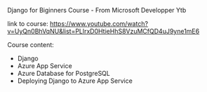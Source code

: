 Django for Biginners Course - From Microsoft Developper Ytb

link to course: https://www.youtube.com/watch?v=UyQn0BhVqNU&list=PLlrxD0HtieHhS8VzuMCfQD4uJ9yne1mE6

Course content:
- Django
- Azure App Service
- Azure Database for PostgreSQL
- Deploying Django to Azure App Service
